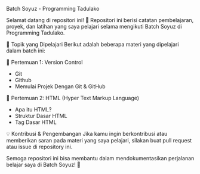  Batch Soyuz - Programming Tadulako

Selamat datang di repositori ini! 🎉
Repositori ini berisi catatan pembelajaran, proyek, dan latihan yang saya pelajari selama mengikuti Batch Soyuz di Programming Tadulako.

 📌 Topik yang Dipelajari
Berikut adalah beberapa materi yang dipelajari dalam batch ini:

 🔹 Pertemuan 1: Version Control
- Git
- Github
- Memulai Projek Dengan Git & GitHub

 🔹 Pertemuan 2: HTML (Hyper Text Markup Language)
- Apa itu HTML?
- Struktur Dasar HTML
- Tag Dasar HTML

 💡 Kontribusi & Pengembangan
Jika kamu ingin berkontribusi atau memberikan saran pada materi yang saya pelajari, silakan buat pull request atau issue di repository ini.


Semoga repositori ini bisa membantu dalam mendokumentasikan perjalanan belajar saya di Batch Soyuz! 🚀
